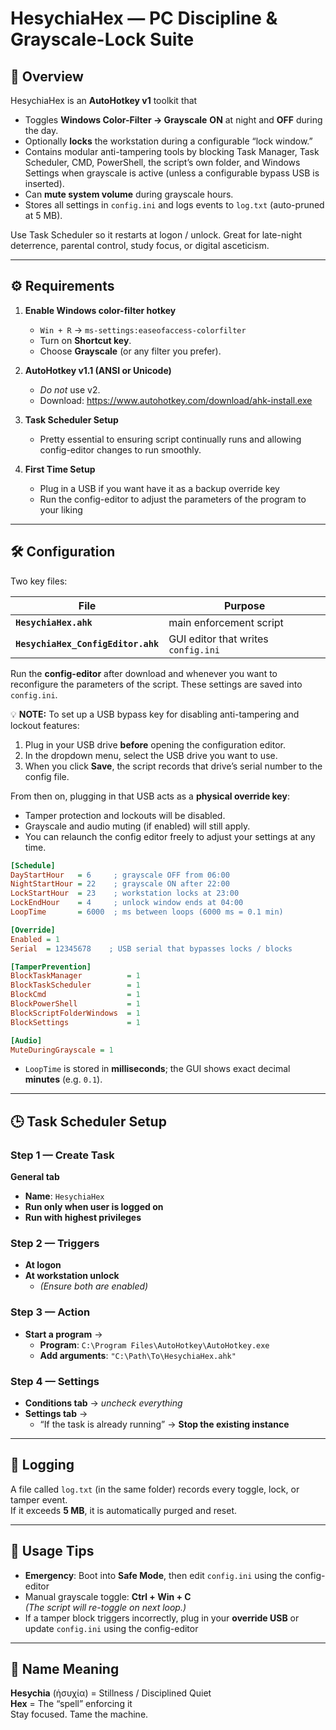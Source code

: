 # HesychiaHex — PC Discipline & Grayscale-Lock Suite

## 📜 Overview
HesychiaHex is an **AutoHotkey v1** toolkit that

* Toggles **Windows Color-Filter → Grayscale** **ON** at night and **OFF** during the day.  
* Optionally **locks** the workstation during a configurable “lock window.”  
* Contains modular anti-tampering tools by blocking Task Manager, Task Scheduler, CMD, PowerShell, the script’s own folder, and Windows Settings when grayscale is active (unless a configurable bypass USB is inserted).  
* Can **mute system volume** during grayscale hours.  
* Stores all settings in `config.ini` and logs events to `log.txt` (auto-pruned at 5 MB).

Use Task Scheduler so it restarts at logon / unlock. Great for late-night deterrence, parental control, study focus, or digital asceticism.

---

## ⚙️ Requirements
1. **Enable Windows color-filter hotkey**  
   * `Win + R` → `ms-settings:easeofaccess-colorfilter`  
   * Turn on **Shortcut key**.  
   * Choose **Grayscale** (or any filter you prefer).  

2. **AutoHotkey v1.1 (ANSI or Unicode)**  
   * *Do not* use v2.  
   * Download: <https://www.autohotkey.com/download/ahk-install.exe>

3. **Task Scheduler Setup**  
   * Pretty essential to ensuring script continually runs and allowing config-editor changes to run smoothly.

4. **First Time Setup**  
   * Plug in a USB if you want have it as a backup override key
   * Run the config-editor to adjust the parameters of the program to your liking
---

## 🛠 Configuration

Two key files:

| File | Purpose |
|------|---------|
| **`HesychiaHex.ahk`** | main enforcement script |
| **`HesychiaHex_ConfigEditor.ahk`** | GUI editor that writes `config.ini` |

Run the **config-editor** after download and whenever you want to reconfigure the parameters of the script. These settings are saved into `config.ini`. 

💡 **NOTE:** To set up a USB bypass key for disabling anti-tampering and lockout features:

1. Plug in your USB drive **before** opening the configuration editor.
2. In the dropdown menu, select the USB drive you want to use.
3. When you click **Save**, the script records that drive’s serial number to the config file.

From then on, plugging in that USB acts as a **physical override key**:
- Tamper protection and lockouts will be disabled.
- Grayscale and audio muting (if enabled) will still apply.
- You can relaunch the config editor freely to adjust your settings at any time.


```ini
[Schedule]
DayStartHour   = 6     ; grayscale OFF from 06:00
NightStartHour = 22    ; grayscale ON after 22:00
LockStartHour  = 23    ; workstation locks at 23:00
LockEndHour    = 4     ; unlock window ends at 04:00
LoopTime       = 6000  ; ms between loops (6000 ms = 0.1 min)

[Override]
Enabled = 1
Serial  = 12345678    ; USB serial that bypasses locks / blocks

[TamperPrevention]
BlockTaskManager          = 1
BlockTaskScheduler        = 1
BlockCmd                  = 1
BlockPowerShell           = 1
BlockScriptFolderWindows  = 1
BlockSettings             = 1

[Audio]
MuteDuringGrayscale = 1
```
* `LoopTime` is stored in **milliseconds**; the GUI shows exact decimal **minutes** (e.g. `0.1`).
---

## 🕒 Task Scheduler Setup

### Step 1 — Create Task
**General tab**  
- **Name**: `HesychiaHex`  
- **Run only when user is logged on**  
- **Run with highest privileges**

### Step 2 — Triggers
- **At logon**  
- **At workstation unlock**  
  - *(Ensure both are enabled)*

### Step 3 — Action
- **Start a program** →  
  - **Program**: `C:\Program Files\AutoHotkey\AutoHotkey.exe`  
  - **Add arguments**: `"C:\Path\To\HesychiaHex.ahk"`

### Step 4 — Settings
- **Conditions tab** → *uncheck everything*  
- **Settings tab** →  
  - “If the task is already running” → **Stop the existing instance**

---

## 📓 Logging
A file called `log.txt` (in the same folder) records every toggle, lock, or tamper event.  
If it exceeds **5 MB**, it is automatically purged and reset.

---

## 📴 Usage Tips
- **Emergency**: Boot into **Safe Mode**, then edit `config.ini` using the config-editor
- Manual grayscale toggle: **Ctrl + Win + C**  
  *(The script will re-toggle on next loop.)*
- If a tamper block triggers incorrectly, plug in your **override USB** or update `config.ini` using the config-editor

---

## 🙏 Name Meaning
**Hesychia** (ἡσυχία) = Stillness / Disciplined Quiet  
**Hex** = The “spell” enforcing it  
Stay focused. Tame the machine.
